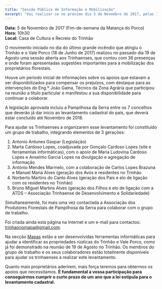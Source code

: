 ```yaml
---
title: "Sessão Pública de Informação e Mobilização"
excerpt: "Vai realizar-se no próximo dia 5 de Novembro de 2017, pelas 10h30, na Casa de Cultura e Recreio do Trinhão."
---
```


**Data:** 5 de Novembro de 2017 (Fim-de-semana da Matança do Porco)  
**Hora:** 10h30  
**Local:** Casa de Cultura e Recreio do Trinhão  

O movimento iniciado no dia do último grande incêndio que atingiu o Trinhão e o Vale Porco (18 de Junho de 2017) realizou no passado dia 19 de Agosto uma sessão aberta aos Trinhaenses, que contou com 36 presenças e onde foram apresentadas sugestões importantes para a mobilização dos proprietários florestais.

Houve um período inicial de informações sobre os apoios que estavam a ser disponibilizados para compensar os prejuízos, com destaque para as intervenções do Eng.º João Gama, Técnico da Zona Agrária que participou na reunião a titulo particular e manifestou a sua disponibilidade para continuar a colaborar.

A legislação aprovada incluiu a Pampilhosa da Serra entre os 7 concelhos que deverão já dar inicio ao levantamento cadastral do país, que deverá estar concluído até Novembro de 2018.

Para ajudar os Trinhaenses a organizarem esse levantamento foi constituído um grupo de trabalho, integrando elementos de 3 gerações:
 1. Antonio Antunes Gaspar (Legislação)
 2.	Marta Cardoso Lopes, coadjuvada por Gonçalo Cardoso Lopes (site e ferramentas informáticas), com o apoio de Maria Ludovina Cardoso Lopes e Anselmo Garcia Lopes na divulgação e agregação de informação
 3.	António Mendes Marmelo, com a colaboração de Carlos Lopes Brazuna e Manuel Maria Alves (geração dos Avós e residentes no Trinhão
 4.	Norberto Martins do Canto Alves (geração dos Pais e elo de ligação com os residentes no Trinhão)
 5.	Bruno Miguel Martins Alves (geração dos Filhos e elo de ligação com a ATDS – Associação Trinhaense de Desenvolvimento e Solidariedade)

Simultaneamente, foi mais uma vez contactada a Associação dos Produtores Florestais de Pampilhosa da Serra para colaborar com o grupo de trabalho.

Foi criada ainda esta página na Internet e um e-mail para contactos: [trinhaonomapa@gmail.com](mailto:trinhaonomapa@gmail.com).

Na secção [Mapas](/mapas/) estão a ser desenvolvidas ferramentas informáticas para ajudar a identificar as propriedades rústicas do Trinhão e Vale Porco, como já foi demonstrado na reunião de 19 de Agosto no Trinhão. Os membros do grupo de trabalho e os seus colaboradores estão totalmente disponíveis para ajudar os trinhaenses a realizar este levantamento.

Quanto mais proprietários aderirem, mais força teremos para obtermos os apoios que necessitamos. **É fundamental a vossa participação para conseguirmos cumprir o curto prazo de um ano que a lei estipula para o levantamento cadastral.**
